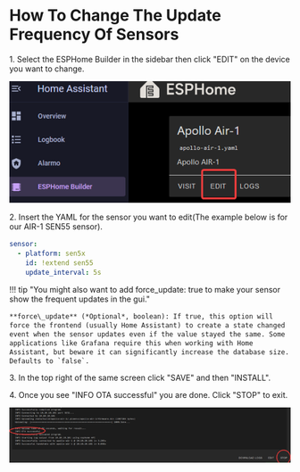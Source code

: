 # How To Change The Update Frequency Of Sensors

1\. Select the ESPHome Builder in the sidebar then click "EDIT" on the device you want to change.

![](assets/update-frequency-pic-1.png)

2\. Insert the YAML for the sensor you want to edit(The example below is for our AIR-1 SEN55 sensor).

```yaml
sensor:
  - platform: sen5x
    id: !extend sen55
    update_interval: 5s
```

!!! tip "You might also want to add force_update: true to make your sensor show the frequent updates in the gui."

    **force\_update** (*Optional*, boolean): If true, this option will force the frontend (usually Home Assistant) to create a state changed event when the sensor updates even if the value stayed the same. Some applications like Grafana require this when working with Home Assistant, but beware it can significantly increase the database size. Defaults to `false`.

3\. In the top right of the same screen click "SAVE" and then "INSTALL".

4\. Once you see "INFO OTA successful" you are done. Click "STOP" to exit.

![](assets/update-frequency-pic-3.png)
